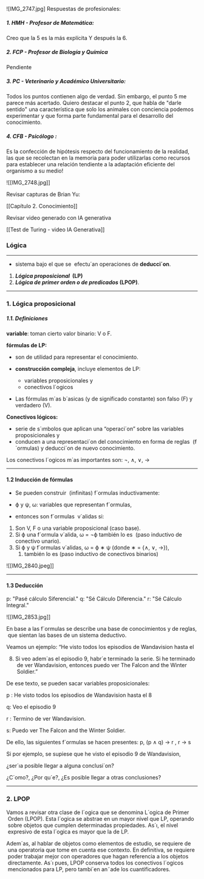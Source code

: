 
![IMG_2747.jpg]
Respuestas de profesionales:

 ##### 1. HMH -  Profesor de Matemática:

Creo que la 5 es la más explícita
Y después la 6.

  ##### 2. FCP - Profesor de Biología y Química

Pendiente 

 ##### 3. PC -  Veterinario y Académico Universitario:

Todos los puntos contienen algo de verdad. Sin embargo, el punto 5 me parece más acertado. Quiero destacar el punto 2, que habla de "darle sentido" una característica que solo los animales con conciencia podemos experimentar y que forma parte fundamental para el desarrollo del conocimiento.
 
 ##### 4. CFB - Psicólogo :

Es la confección de hipótesis respecto del funcionamiento de la realidad, las que se recolectan en la memoria para poder utilizarlas como recursos para establecer una relación tendiente a la adaptación eficiente del organismo a su medio!


![[IMG_2748.jpg]]

Revisar capturas de Brian Yu:

[[Capítulo 2. Conocimiento]]

Revisar video generado con IA generativa

[[Test de Turing - video IA Generativa]]


### Lógica
--- 

- sistema bajo el que se  efectu´an operaciones de **deducci´on**.

1. ***Lógica proposicional*  (LP)**
2. ***Lógica de primer orden o de predicados* (LPOP)**.


--- 
### 1. Lógica proposicional

##### 1.1. Definiciones

**variable**: toman cierto valor binario: V o F.

**fórmulas de LP:** 

- son de utilidad para representar el conocimiento.
- **construcción compleja**, incluye elementos de LP:
	- variables proposicionales y 
	- conectivos l´ogicos
	
- Las fórmulas m´as b´asicas (y de significado constante) son falso (F) y verdadero (V).

**Conectivos lógicos:**

- serie de s´ımbolos que aplican una “operaci´on” sobre las variables proposicionales y
- conducen a una representaci´on del conocimiento en forma de reglas  (f´ormulas) y deducci´on de nuevo conocimiento.

Los conectivos l´ogicos m´as importantes son: ¬, ∧, ∨, →

--- 
#### 1.2 Inducción de fórmulas

- Se pueden construir  (infinitas) f´ormulas inductivamente:

- ϕ y ψ, ω: variables que representan f´ormulas, 



- entonces son f´ormulas  v´alidas si:


1. Son V, F o una variable proposicional (caso base).
2. Si ϕ una f´ormula v´alida, ω = ¬ϕ también lo es  (paso inductivo de conectivo unario).
3. Si ϕ y ψ f´ormulas v´alidas, ω = ϕ ∗ ψ (donde ∗ = {∧, ∨, →}),
	1. también lo es (paso inductivo de conectivos binarios)


![[IMG_2840.jpeg]]

--- 
#### 1.3 Deducción

p: "Pasé cálculo Siferencial."
q: "Sé Cálculo Diferencia."
r: "Sé Cálculo Integral."

![[IMG_2853.jpg]]



























En base a las f´ormulas se describe una base de conocimientos y de reglas,  que sientan las bases de un sistema deductivo.

Veamos un ejemplo: “He visto todos los episodios de Wandavision hasta el

8. Si veo adem´as el episodio 9, habr´e terminado la serie. Si he terminado  de ver Wandavision, entonces puedo ver The Falcon and the Winter  Soldier.”

De ese texto, se pueden sacar variables proposicionales:

p : He visto todos los episodios de Wandavision hasta el 8

q: Veo el episodio 9

r : Termino de ver Wandavision.

s: Puedo ver The Falcon and the Winter Soldier.

De ello, las siguientes f´ormulas se hacen presentes: p, (p ∧ q) → r , r → s

Si por ejemplo, se supiese que he visto el episodio 9 de Wandavision,

¿ser´ıa posible llegar a alguna conclusi´on?

¿C´omo?, ¿Por qu´e?, ¿Es posible llegar a otras conclusiones?

--- 
### 2. LPOP


Vamos a revisar otra clase de l´ogica que se denomina L´ogica de Primer  Orden (LPOP). Esta l´ogica se abstrae en un mayor nivel que LP, operando  sobre objetos que cumplen determinadas propiedades. As´ı, el nivel  expresivo de esta l´ogica es mayor que la de LP.

Adem´as, al hablar de objetos como elementos de estudio, se requiere de  una operatoria que tome en cuenta ese contexto. En definitiva, se requiere  poder trabajar mejor con operadores que hagan referencia a los objetos  directamente. As´ı pues, LPOP conserva todos los conectivos l´ogicos  mencionados para LP, pero tambi´en an˜ade los cuantificadores.

